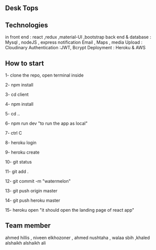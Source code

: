 ## Desk Tops

> 

## Technologies
in front end : react ,redux ,material-UI ,bootstrap 
back end & database : Mysql , nodeJS , express 
notification Email , Maps ,
media Upload : Cloudinary
Authentication :JWT, Bcrypt 
Deployment : Heroku & AWS
## How to start

1- clone the repo, open terminal inside

2- npm install

3- cd client

4- npm install

5- cd ..

6- npm run dev "to run the app as local"

7- ctrl C

8- heroku login

9- heroku create

10- git status

11- git add .

12- git commit -m "watermelon"

13- git push origin master

14- git push heroku master

15- heroku open "it should open the landing page of react app"
## Team member 
ahmed hillis , niveen elkhozoner , ahmed nushtaha , walaa sbih ,khaled alshaikh alshaikh ali

